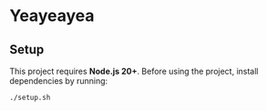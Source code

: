 # Yeayeayea

## Setup

This project requires **Node.js 20+**. Before using the project, install dependencies by running:

```bash
./setup.sh
```

